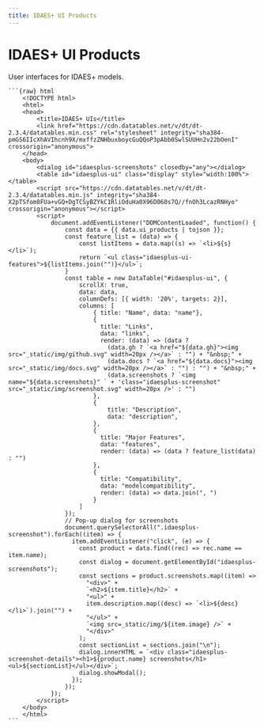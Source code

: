 ```yaml
---
title: IDAES+ UI Products
---
```

# IDAES+ UI Products
User interfaces for IDAES+ models.

````{datatemplate:yaml} data.yaml
```{raw} html
    <!DOCTYPE html>
    <html>
    <head>
        <title>IDAES+ UIs</title>
        <link href="https://cdn.datatables.net/v/dt/dt-2.3.4/datatables.min.css" rel="stylesheet" integrity="sha384-pmGS6IIcXhAVIhcnh9X/mxffzZNHbuxboycGuQQoP3pAbb0SwlSUUHn2v22bOenI" crossorigin="anonymous">
    </head>
    <body>
        <dialog id="idaesplus-screenshots" closedby="any"></dialog>
        <table id="idaesplus-ui" class="display" style="width:100%"></table>
        <script src="https://cdn.datatables.net/v/dt/dt-2.3.4/datatables.min.js" integrity="sha384-X2pTSfom8FUa+vGQ+DgTCSyBZYkC1RliOduHa0X96D060s7Q//fnOh3LcazRNHyo" crossorigin="anonymous"></script>
        <script>
            document.addEventListener("DOMContentLoaded", function() {
                const data = {{ data.ui_products | tojson }};
                const feature_list = (data) => {
                    const listItems = data.map((s) => `<li>${s}</li>`);
                    return `<ul class="idaesplus-ui-features">${listItems.join("")}</ul>`;
                }
                const table = new DataTable("#idaesplus-ui", {
                    scrollX: true,
                    data: data,
                    columnDefs: [{ width: '20%', targets: 2}],
                    columns: [
                        { title: "Name", data: "name"},
                        {
                          title: "Links",
                          data: "links",
                          render: (data) => (data ? 
                            (data.gh ? `<a href="${data.gh}"><img src="_static/img/github.svg" width=20px /></a>` : "") + "&nbsp;" + 
                            (data.docs ? `<a href="${data.docs}"><img src="_static/img/docs.svg" width=20px /></a>` : "") : "") + "&nbsp;" +
                            (data.screenshots ? `<img name="${data.screenshots}" ` + 'class="idaesplus-screenshot" src="_static/img/screenshot.svg" width=20px />' : "")
                        },
                        {
                            title: "Description",
                            data: "description",
                        },
                        {
                          title: "Major Features",
                          data: "features",
                          render: (data) => (data ? feature_list(data) : "")
                        },
                        {
                          title: "Compatibility",
                          data: "modelcompatibility",
                          render: (data) => data.join(", ")
                        }
                    ]
                });
                // Pop-up dialog for screenshots
                document.querySelectorAll(".idaesplus-screenshot").forEach((item) => {
                  item.addEventListener("click", (e) => {
                    const product = data.find((rec) => rec.name == item.name);
                    const dialog = document.getElementById("idaesplus-screenshots");
                    const sections = product.screenshots.map((item) =>
                      "<div>" +
                      `<h2>${item.title}</h2>` +
                      "<ul>" + 
                      item.description.map((desc) => `<li>${desc}</li>`).join("") +
                      "</ul>" +
                      `<img src=_static/img/${item.image} />` +
                      "</div>"
                    );
                    const sectionList = sections.join("\n");
                    dialog.innerHTML = `<div class="idaesplus-screenshot-details"><h1>${product.name} screenshots</h1><ul>${sectionList}</ul></div>`;
                    dialog.showModal();
                  });
                });
            });
        </script>
    </body>
    </html>
```
````
